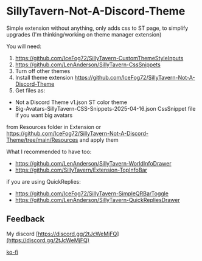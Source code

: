 # SillyTavern-Not-A-Discord-Theme 

Simple extension without anything, only adds css to ST page, to simplify upgrades  (I'm thinking/working on theme manager extension)

You will need:
1. https://github.com/IceFog72/SillyTavern-CustomThemeStyleInputs
2. https://github.com/LenAnderson/SillyTavern-CssSnippets
3. Turn off other themes
4. Install theme extension https://github.com/IceFog72/SillyTavern-Not-A-Discord-Theme
5. Get files as: 
  - Not a Discord Theme v1.json ST color theme
  - Big-Avatars-SillyTavern-CSS-Snippets-2025-04-16.json CssSnippet file if you want big avatars

from Resources folder in Extension or https://github.com/IceFog72/SillyTavern-Not-A-Discord-Theme/tree/main/Resources and apply them

What I recommended to have too:

- https://github.com/LenAnderson/SillyTavern-WorldInfoDrawer
- https://github.com/SillyTavern/Extension-TopInfoBar

if you are using QuickReplies:

- https://github.com/IceFog72/SillyTavern-SimpleQRBarToggle
- https://github.com/LenAnderson/SillyTavern-QuickRepliesDrawer

## Feedback

My discord [https://discord.gg/2tJcWeMjFQ](https://discord.gg/2tJcWeMjFQ)



[ko-fi](https://ko-fi.com/icefog72)
